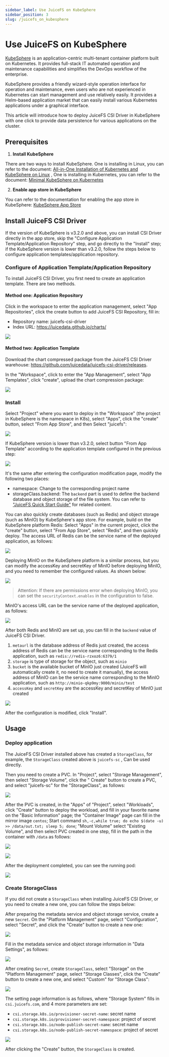 ```yaml
---
sidebar_label: Use JuiceFS on KubeSphere
sidebar_position: 3
slug: /juicefs_on_kubesphere
---
```

# Use JuiceFS on KubeSphere

[KubeSphere](https://kubesphere.com.cn/) is an application-centric multi-tenant container platform built on Kubernetes. It provides full-stack IT automated operation and maintenance capabilities and simplifies the DevOps workflow of the enterprise.

KubeSphere provides a friendly wizard-style operation interface for operation and maintenance, even users who are not experienced in Kubernetes can start management and use relatively easily. It provides a Helm-based application market that can easily install various Kubernetes applications under a graphical interface.

This article will introduce how to deploy JuiceFS CSI Driver in KubeSphere with one click to provide data persistence for various applications on the cluster.

## Prerequisites

1. **Install KubeSphere**

There are two ways to install KubeSphere. One is installing in Linux, you can refer to the document: [All-in-One Installation of Kubernetes and KubeSphere on Linux](https://kubesphere.com.cn/en/docs/quick-start/all-in-one-on-linux/) , One is installing in Kubernetes, you can refer to the document: [Minimal KubeSphere on Kubernetes](https://kubesphere.com.cn/en/docs/quick-start/minimal-kubesphere-on-k8s/)

2. **Enable app store in KubeSphere**

You can refer to the documentation for enabling the app store in KubeSphere: [KubeSphere App Store](https://kubesphere.com.cn/en/docs/pluggable-components/app-store/)

## Install JuiceFS CSI Driver

If the version of KubeSphere is v3.2.0 and above, you can install CSI Driver directly in the app store, skip the "Configure Application Template/Application Repository" step, and go directly to the "Install" step; if the KubeSphere version is lower than v3.2.0, follow the steps below to configure application templates/application repository.

### Configure of Application Template/Application Repository

To install JuiceFS CSI Driver, you first need to create an application template. There are two methods.

#### Method one: Application Repository

Click in the workspace to enter the application management, select "App Repositories", click the create button to add JuiceFS CSI Repository, fill in:

- Repository name: juicefs-csi-driver
- Index URL: https://juicedata.github.io/charts/

![](../images/kubesphere_app_shop_en.png)

#### Method two: Application Template

Download the chart compressed package from the JuiceFS CSI Driver warehouse: https://github.com/juicedata/juicefs-csi-driver/releases.

In the "Workspace", click to enter the "App Management", select "App Templates", click "create", upload the chart compression package:

![](../images/kubesphere_app_template_en.png)

### Install

Select "Project" where you want to deploy in the "Workspace" (the project in KubeSphere is the namespace in K8s), select "Apps", click the "create" button, select "From App Store", and then Select "juicefs":

![](../images/kubesphere_shop_juicefs_en.png)

If KubeSphere version is lower than v3.2.0, select button "From App Template" according to the application template configured in the previous step:

![](../images/kubesphere_install_csi_en.png)

It's the same after entering the configuration modification page, modify the following two places:

- namespace: Change to the corresponding project name
- storageClass.backend:
  The `backend` part is used to define the backend database and object storage of the file system. You can refer
  to ["JuiceFS Quick Start Guide"](../getting-started/for_local.md) for related content.

You can also quickly create databases (such as Redis) and object storage (such as MinIO) by KubeSphere's app store. For example, build on the KubeSphere platform Redis: Select "Apps" in the current project, click the "create" button, select "From App Store", select "Redis", and then quickly deploy. The access URL of Redis can be the service name of the deployed application, as follows:

![](../images/kubesphere_redis_en.png)

Deploying MinIO on the KubeSphere platform is a similar process, but you can modify the accessKey and secretKey of MinIO before deploying MinIO, and you need to remember the configured values. As shown below:

![](../images/kubesphere_create_minio_en.png)

> Attention: If there are permissions error when deploying MinIO, you can set the `securityContext.enables` in the configuration to false.

MinIO's access URL can be the service name of the deployed application, as follows:

![](../images/kubesphere_minio_en.png)

After both Redis and MinIO are set up, you can fill in the `backend` value of JuiceFS CSI Driver.

1. `metaurl` is the database address of Redis just created, the access address of Redis can be the service name corresponding to the Redis application, such as `redis://redis-rzxoz6:6379/1`
2. `storage` is type of storage for the object, such as `minio`
3. `bucket` is the available bucket of MinIO just created (JuiceFS will automatically create it, no need to create it manually), the access address of MinIO can be the service name corresponding to the MinIO application, such as `http://minio-qkp9my:9000/minio/test`
4. `accessKey` and `secretKey` are the accessKey and secretKey of MinIO just created

![](../images/kubesphere_update_csi_en.png)

After the configuration is modified, click "Install".

## Usage

### Deploy application

The JuiceFS CSI Driver installed above has created a `StorageClass`, for example, the `StorageClass` created above is `juicefs-sc` , Can be used directly.

Then you need to create a PVC. In "Project", select "Storage Management", then select "Storage Volume", click the " Create" button to create a PVC, and select "juicefs-sc" for the "StorageClass", as follows:

![](../images/kubesphere_pvc_en.png)

After the PVC is created, in the "Apps" of "Project", select "Workloads", click "Create" button to deploy the workload, and fill in your favorite name on the "Basic Information" page; the "Container Image" page can fill in the mirror image `centos`; Start command `sh,-c,while true; do echo $(date -u) >> /data/out.txt; sleep 5; done`; "Mount Volume" select "Existing Volume", and then select PVC created in one step, fill in the path in the container with `/data` as follows:

![](../images/kubesphere_deployment_en.png)

![](../images/kubesphere_workload_en.png)

After the deployment completed, you can see the running pod:

![](../images/kubesphere_pod_en.png)

### Create StorageClass

If you did not create a `StorageClass` when installing JuiceFS CSI Driver, or you need to create a new one, you can follow the steps below:

After preparing the metadata service and object storage service, create a new `Secret`. On the "Platform Management" page, select "Configuration", select "Secret", and click the "Create" button to create a new one:

![](../images/kubesphere_secret_en.png)

Fill in the metadata service and object storage information in "Data Settings", as follows:

![](../images/kubesphere_update_secret_en.png)

After creating `Secret`, create `StorageClass`, select "Storage" on the "Platform Management" page, select "Storage Classes", click the "Create" button to create a new one, and select "Custom" for "Storage Class":

![](../images/kubesphere_sc_create_en.png)

The setting page information is as follows, where "Storage System" fills in `csi.juicefs.com`, and 4 more parameters are set:

- `csi.storage.k8s.io/provisioner-secret-name`: secret name
- `csi.storage.k8s.io/provisioner-secret-namespace`: project of secret
- `csi.storage.k8s.io/node-publish-secret-name`: secret name
- `csi.storage.k8s.io/node-publish-secret-namespace`: project of secret

![](../images/kubesphere_sc_update_en.png)

After clicking the "Create" button, the `StorageClass` is created.
